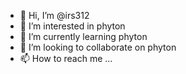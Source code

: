 - 👋 Hi, I’m @irs312
- 👀 I’m interested in phyton
- 🌱 I’m currently learning phyton
- 💞️ I’m looking to collaborate on phyton
- 📫 How to reach me ...

<!---
irs312/irs312 is a ✨ special ✨ repository because its `README.md` (this file) appears on your GitHub profile.
You can click the Preview link to take a look at your changes.
--->
